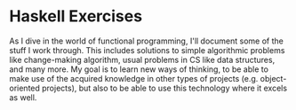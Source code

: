 # Haskell Exercises

As I dive in the world of functional programming, I'll document some of the stuff I work through.
This includes solutions to simple algorithmic problems like change-making algorithm, usual problems in CS like data structures, and many more.
My goal is to learn new ways of thinking, to be able to make use of the acquired knowledge in other types of projects (e.g. object-oriented projects), but also to be able to use this technology where it excels as well.
